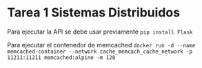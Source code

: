 # Tarea 1 Sistemas Distribuidos

Para ejecutar la API se debe usar previamente `pip install Flask`

Para ejecutar el contenedor de memcached `docker run -d --name memcached-container --network cache_memcach_cache_network -p 11211:11211 memcached:alpine -m 128`
